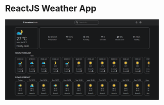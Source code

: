 # ReactJS Weather App

<img title="weather-app" alt="react-weather-app" src="WeatherAppScreenShort.PNG">

